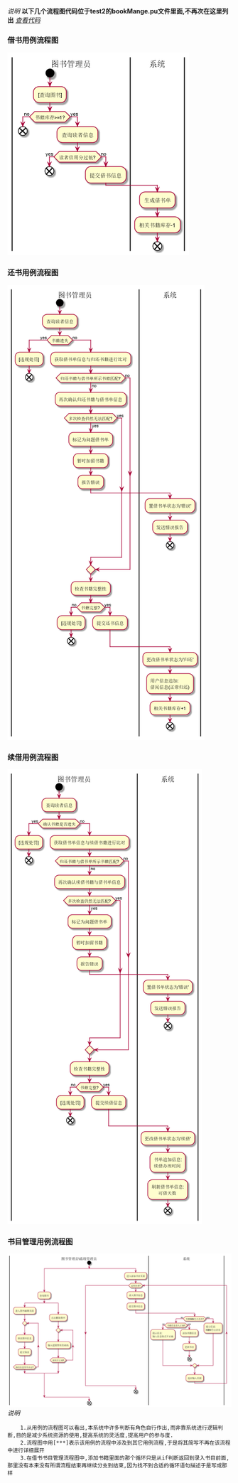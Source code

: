*说明*
**以下几个流程图代码位于test2的bookMange.pu文件里面,不再次在这里列出**
[*查看代码*](liue.pu)
### 借书用例流程图
![](../out/test2/liu/借书用例流程图.png)
### 还书用例流程图
![](../out/test2/liu/还书用例流程图.png)
### 续借用例流程图
![](../out/test2/liu/续借用例流程图.png)
### 书目管理用例流程图
![](../out/test2/liu/书目管理用例流程图.png)
*说明*
~~~
    1.从用例的流程图可以看出,本系统中许多判断有角色自行作出,而非靠系统进行逻辑判断,目的是减少系统资源的使用,提高系统的灵活度,提高用户的参与度.
    2.流程图中用[***]表示该用例的流程中涉及到其它用例流程,于是将其简写不再在该流程中进行详细展开
    3.在借书书目管理流程图中,添加书籍里面的那个循环只是从if判断返回到录入书目前面,那里没有本来没有所谓流程结束再继续分支到结束,因为找不到合适的循环语句描述于是写成那样
~~~